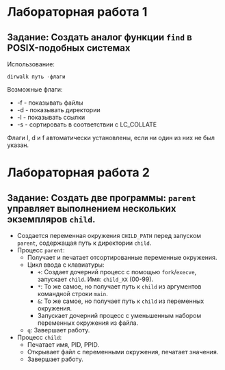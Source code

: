 # Лабораторная работа 1

## Задание: Создать аналог функции `find` в POSIX-подобных системах

Использование:
```
dirwalk путь -флаги
```

Возможные флаги:
* -f - показывать файлы
* -d - показывать директории
* -l - показывать ссылки
* -s - сортировать в соответствии с LC_COLLATE

Флаги l, d и f автоматически установлены, если ни один из них не был указан.

# Лабораторная работа 2

## Задание: Создать две программы: `parent` управляет выполнением нескольких экземпляров `child`.

- Создается переменная окружения `CHILD_PATH` перед запуском `parent`, содержащая путь к директории `child`.
- Процесс `parent`:
  - Получает и печатает отсортированные переменные окружения.
  - Цикл ввода с клавиатуры:
    - `+`: Создает дочерний процесс с помощью `fork`/`execve`, запускает `child`. Имя: `child_XX` (00-99).
    - `*`: То же самое, но получает путь к `child` из аргументов командной строки `main`.
    - `&`: То же самое, но получает путь к `child` из переменных окружения.
    - Запускает дочерний процесс с уменьшенным набором переменных окружения из файла.
  - `q`: Завершает работу.
- Процесс `child`:
  - Печатает имя, PID, PPID.
  - Открывает файл с переменными окружения, печатает значения.
  - Завершает работу.
